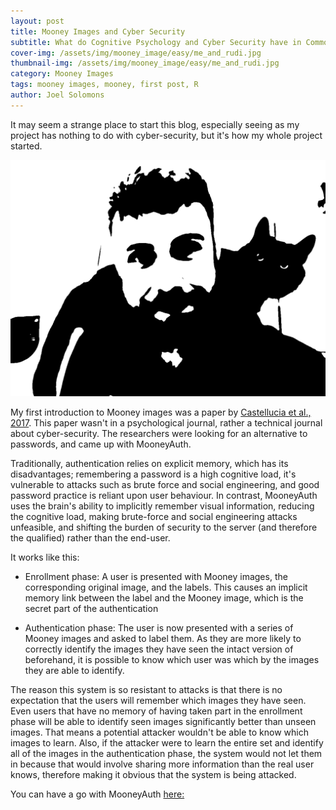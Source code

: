 ```yaml
---
layout: post
title: Mooney Images and Cyber Security
subtitle: What do Cognitive Psychology and Cyber Security have in Common?
cover-img: /assets/img/mooney_image/easy/me_and_rudi.jpg
thumbnail-img: /assets/img/mooney_image/easy/me_and_rudi.jpg
category: Mooney Images
tags: mooney images, mooney, first post, R
author: Joel Solomons
---
```


It may seem a strange place to start this blog, especially seeing as my project has nothing to do with cyber-security, but it's how my whole project started.

![Me and my Cat as a Mooney Image](/assets/img/mooney_images/easy/me_and_rudi.jpg)

My first introduction to Mooney images was a paper by [Castellucia et al., 2017](https://inria.hal.science/hal-01109765). This paper wasn't in a psychological journal, rather a technical journal about cyber-security. The researchers were looking for an alternative to passwords, and came up with MooneyAuth.

Traditionally, authentication relies on explicit memory, which has its disadvantages; remembering a password is a high cognitive load, it's vulnerable to attacks such as brute force and social engineering, and good password practice is reliant upon user behaviour. In contrast, MooneyAuth uses the brain's ability to implicitly remember visual information, reducing the cognitive load, making brute-force and social engineering attacks unfeasible, and shifting the burden of security to the server (and therefore the qualified) rather than the end-user.

It works like this:

-   Enrollment phase: A user is presented with Mooney images, the corresponding original image, and the labels. This causes an implicit memory link between the label and the Mooney image, which is the secret part of the authentication

-   Authentication phase: The user is now presented with a series of Mooney images and asked to label them. As they are more likely to correctly identify the images they have seen the intact version of beforehand, it is possible to know which user was which by the images they are able to identify.

The reason this system is so resistant to attacks is that there is no expectation that the users will remember which images they have seen. Even users that have no memory of having taken part in the enrollment phase will be able to identify seen images significantly better than unseen images. That means a potential attacker wouldn't be able to know which images to learn. Also, if the attacker were to learn the entire set and identify all of the images in the authentication phase, the system would not let them in because that would involve sharing more information than the real user knows, therefore making it obvious that the system is being attacked.

You can have a go with MooneyAuth [here:](https://mooneyauth.org/static/index.php)
